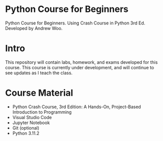 # Python Course for Beginners
Python Course for Beginners. Using Crash Course in Python 3rd Ed. Developed by Andrew Woo.

# Intro
This repository will contain labs, homework, and exams developed for this course. This course is currently under development, and will continue to see updates as I teach the class.

# Course Material
* Python Crash Course, 3rd Edition: A Hands-On, Project-Based Introduction to Programming
* Visual Studio Code
* Jupyter Notebook
* Git (optional)
* Python 3.11.2

